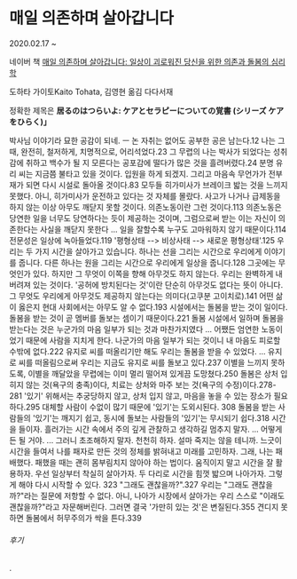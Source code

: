 # 매일 의존하며 살아갑니다

2020.02.17 ~ 

네이버 책 [매일 의존하며 살아갑니다: 일상이 괴로워진 당신을 위한 의존과 돌봄의 심리학](https://book.naver.com/bookdb/book_detail.nhn?bid=15769246) <br>

도하타 가이토Kaito Tohata, 김영현 옮김
다다서재

정확한 제목은 **居るのはつらいよ: ケアとセラピーについての覚書 (シリーズ ケアをひらく)」**

박사님 이야기라 묘한 공감이 되네.
ㅡ
논 자취는 없어도 공부한 공은 남는다.12
나는 그때, 완전히, 철저하게, 치명적으로, 어리석었다.23
그 무렵의 나는 박사가 되었다는 성취감에 취하고 백수가 될 지 모른다는 공포감에 떨다가 많은 것을 흘려버렸다.24
분명 유리 씨는 지금쯤 불타고 있을 것이다. 입원을 하게 되겠지. 그리고 마음속 무언가가 전부 재가 되면 다시 시설로 돌아올 것이다.83
모두들 히가미사가 브레이크 밟는 것을 느끼지 못했다. 아니, 히가미사가 운전하고 있다는 것 자체를 몰랐다. 사고가 나거나 급제동을 하지 않는 이상 아무도 깨닫지 못할 것이다. 의존노동이란 그런 것이다.113
의존노동은 당연한 일을 너무도 당연하다는 듯이 제공하는 것이며, 그럼으로써 받는 이는 자신이 의존한다는 사실을 깨닫지 못한다 ... 일을 잘할수록 누구도 고마워하지 않기 때문이다.114
전문성은 일상에 녹아들었다.119
'평형상태 --> 비상사태 --> 새로운 평형상태'.125
우리는 두 가지 시간을 살아가고 있습니다. 하나는 선을 그리는 시간으로 우리에게 이야기를 줍니다. 다른 하나는 원을 그리는 시간으로 우리에게 일상을 줍니다.128
그곳에는 무엇인가 있다. 하지만 그 무엇이 이쪽을 향해 아무것도 하지 않는다. 우리는 완벽하게 내버려져 있는 것이다. '공허에 방치된다는 것'이란 단순히 아무것도 없다는 뜻이 아니다. 그 무엇도 우리에게 아무것도 제공하지 않는다는 의미다(고쿠분 고이치로).141
어떤 삶이 옳은지 현대 사회에서는 아무도 알 수 없다.193
시설에서는 돌봄을 받는 것이 일이다. 돌봄을 받는 것이 곧 멤버를 돌보는 셈이기 때문이다.221
돌봄 시설에서 일하며 돌봄을 받는다는 것은 누군가의 마음 일부가 되는 것과 마찬가지였다 ... 어쨌든 엄연한 노동이었기 때문에 사람을 지치게 한다. 나군가의 마음 일부가 되는 것이니 내 마음도 피로할 수밖에 없다.222
유지로 씨를 떠올리기만 해도 우리는 돌봄을 받을 수 있었다. ... 유지로 씨를 떠올림으로써 우리는 지금도 유지로 씨를 돌보고 있다.237
이별을 느끼지 못하도록, 이별을 깨달았을 무렵에는 이미 멀리 떨어져 있게끔 도망쳤다.250
돌봄은 상처 입히지 않는 것(욕구의 충족)이다, 치료는 상처와 마주 보는 것(욕구의 수정)이다.278-281
'있기' 위해서는 추궁당하지 않고, 상처 입지 않고, 마음을 놓을 수 있는 장소가 필요하다.295
대체할 사람이 수없이 많기 때문에 '있기'는 도외시된다. 308
돌봄을 받는 사람들의 '있기'는 깨지기 쉽고, 동시에 돌보는 사람들의 '있기'는 무시되기 쉽다.318
시간을 들이자. 흘러가는 시간 속에서 주의 깊게 관찰하고 생각하길 멈추지 말자. ... 어떻게든 될 거야. ... 그러니 초조해하지 말자. 천천히 하자. 설마 죽지는 않을 테니까. 느긋이 시간을 들여서 나를 패자로 만든 것의 정체를 밝혀내고 미래를 고민하자. 그래, 나는 패배했다. 패했을 때는 괜히 몸부림치지 않아야 하는 법이다. 움직이지 말고 시간을 잘 활용하자. 우선 일상부터 착실히 살아가자. 두 다리로 시간을 힘껏 밟으며 나아가자. 그렇게 해야 다시 시작할 수 있다. 323
"그래도 괜찮을까?".327
우리는 "그래도 괜찮을까?"라는 질문에 저항할 수 없다. 아니, 나아가 시장에서 살아가는 우리 스스로 "이래도 괜찮을까?"라고 자문해버린다. 그러면 결국 '가만히 있는 것'은 변질된다.355
견디지 못하면 돌봄에서 허무주의가 싹을 튼다.339






###### 후기
.
